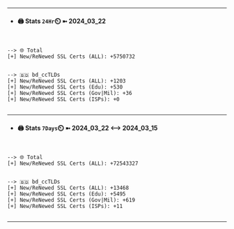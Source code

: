 

---
- #### 🖨️ **Stats** `24Hr`⏲️ ➼ 2024_03_22
```console


--> 🌐 Total
[+] New/ReNewed SSL Certs (ALL): +5750732


--> 🇧🇩 bd_ccTLDs
[+] New/ReNewed SSL Certs (ALL): +1203
[+] New/ReNewed SSL Certs (Edu): +530
[+] New/ReNewed SSL Certs (Gov|Mil): +36
[+] New/ReNewed SSL Certs (ISPs): +0


```

---
- #### 🖨️ **Stats** `7Days`⏲️ ➼ 2024_03_22 <--> 2024_03_15
```console


--> 🌐 Total
[+] New/ReNewed SSL Certs (ALL): +72543327


--> 🇧🇩 bd_ccTLDs
[+] New/ReNewed SSL Certs (ALL): +13468
[+] New/ReNewed SSL Certs (Edu): +5495
[+] New/ReNewed SSL Certs (Gov|Mil): +619
[+] New/ReNewed SSL Certs (ISPs): +11


```

---

